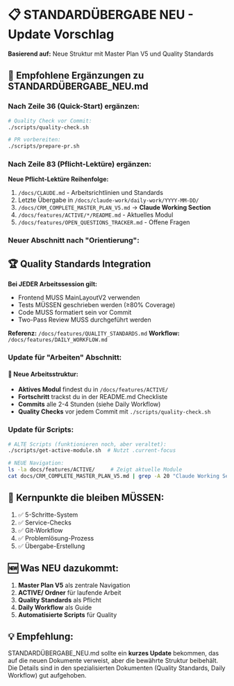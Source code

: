 # 📋 STANDARDÜBERGABE NEU - Update Vorschlag

**Basierend auf:** Neue Struktur mit Master Plan V5 und Quality Standards

## 🔄 Empfohlene Ergänzungen zu STANDARDÜBERGABE_NEU.md

### Nach Zeile 36 (Quick-Start) ergänzen:

```bash
# Quality Check vor Commit:
./scripts/quality-check.sh

# PR vorbereiten:
./scripts/prepare-pr.sh
```

### Nach Zeile 83 (Pflicht-Lektüre) ergänzen:

**Neue Pflicht-Lektüre Reihenfolge:**
1. `/docs/CLAUDE.md` - Arbeitsrichtlinien und Standards
2. Letzte Übergabe in `/docs/claude-work/daily-work/YYYY-MM-DD/`
3. `/docs/CRM_COMPLETE_MASTER_PLAN_V5.md` → **Claude Working Section**
4. `/docs/features/ACTIVE/*/README.md` - Aktuelles Modul
5. `/docs/features/OPEN_QUESTIONS_TRACKER.md` - Offene Fragen

### Neuer Abschnitt nach "Orientierung":

## 🏆 Quality Standards Integration

**Bei JEDER Arbeitssession gilt:**
- Frontend MUSS MainLayoutV2 verwenden
- Tests MÜSSEN geschrieben werden (≥80% Coverage)
- Code MUSS formatiert sein vor Commit
- Two-Pass Review MUSS durchgeführt werden

**Referenz:** `/docs/features/QUALITY_STANDARDS.md`
**Workflow:** `/docs/features/DAILY_WORKFLOW.md`

### Update für "Arbeiten" Abschnitt:

#### 📝 Neue Arbeitsstruktur:
- **Aktives Modul** findest du in `/docs/features/ACTIVE/`
- **Fortschritt** trackst du in der README.md Checkliste
- **Commits** alle 2-4 Stunden (siehe Daily Workflow)
- **Quality Checks** vor jedem Commit mit `./scripts/quality-check.sh`

### Update für Scripts:

```bash
# ALTE Scripts (funktionieren noch, aber veraltet):
./scripts/get-active-module.sh  # Nutzt .current-focus

# NEUE Navigation:
ls -la docs/features/ACTIVE/     # Zeigt aktuelle Module
cat docs/CRM_COMPLETE_MASTER_PLAN_V5.md | grep -A 20 "Claude Working Section"
```

## 🎯 Kernpunkte die bleiben MÜSSEN:

1. ✅ 5-Schritte-System
2. ✅ Service-Checks
3. ✅ Git-Workflow
4. ✅ Problemlösung-Prozess
5. ✅ Übergabe-Erstellung

## 🆕 Was NEU dazukommt:

1. **Master Plan V5** als zentrale Navigation
2. **ACTIVE/ Ordner** für laufende Arbeit
3. **Quality Standards** als Pflicht
4. **Daily Workflow** als Guide
5. **Automatisierte Scripts** für Quality

## 💡 Empfehlung:

STANDARDÜBERGABE_NEU.md sollte ein **kurzes Update** bekommen, das auf die neuen Dokumente verweist, aber die bewährte Struktur beibehält. Die Details sind in den spezialisierten Dokumenten (Quality Standards, Daily Workflow) gut aufgehoben.